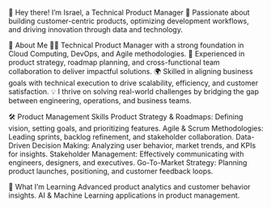 👋 Hey there! I’m Israel, a Technical Product Manager
🚀 Passionate about building customer-centric products, optimizing development workflows, and driving innovation through data and technology.

🌟 About Me
👨‍💻 Technical Product Manager with a strong foundation in Cloud Computing, DevOps, and Agile methodologies.
🎯 Experienced in product strategy, roadmap planning, and cross-functional team collaboration to deliver impactful solutions.
🌍 Skilled in aligning business goals with technical execution to drive scalability, efficiency, and customer satisfaction.
💡 I thrive on solving real-world challenges by bridging the gap between engineering, operations, and business teams.

🛠 Product Management Skills
Product Strategy & Roadmaps: Defining vision, setting goals, and prioritizing features.
Agile & Scrum Methodologies: Leading sprints, backlog refinement, and stakeholder collaboration.
Data-Driven Decision Making: Analyzing user behavior, market trends, and KPIs for insights.
Stakeholder Management: Effectively communicating with engineers, designers, and executives.
Go-To-Market Strategy: Planning product launches, positioning, and customer feedback loops.

🌱 What I’m Learning
Advanced product analytics and customer behavior insights.
AI & Machine Learning applications in product management.

